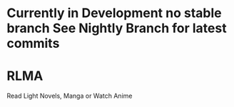 # Currently in Development no stable branch See Nightly Branch for latest commits
# RLMA
Read Light Novels, Manga or Watch Anime 
